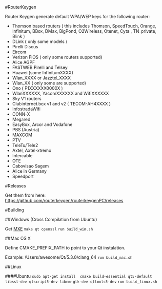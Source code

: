 #RouterKeygen

Router Keygen generate default WPA/WEP keys for the following router:

  * Thomson based routers ( this includes Thomson, SpeedTouch, Orange, Infinitum, BBox, DMax, BigPond, O2Wireless, Otenet, Cyta , TN_private, Blink )
  * DLink ( only some models )
  * Pirelli Discus
  * Eircom
  * Verizon FiOS ( only some routers supported)
  * Alice AGPF
  * FASTWEB Pirelli and Telsey
  * Huawei (some InfinitumXXXX)
  * Wlan_XXXX or Jazztel_XXXX
  * Wlan_XX ( only some are supported)
  * Ono ( P1XXXXXX0000X )
  * WlanXXXXXX, YacomXXXXXX and WifiXXXXXX
  * Sky V1 routers
  * Clubinternet.box v1 and v2 ( TECOM-AH4XXXX )
  * InfostradaWifi
  * CONN-X
  * Megared
  * EasyBox, Arcor and Vodafone
  * PBS (Austria)
  * MAXCOM
  * PTV
  * TeleTu/Tele2
  * Axtel, Axtel-xtremo
  * Intercable
  * OTE
  * Cabovisao Sagem
  * Alice in Germany
  * Speedport 

#Releases

Get them from here:
https://github.com/routerkeygen/routerkeygenPC/releases

#Building

##Windows (Cross Compilation from Ubuntu)

Get [MXE](http://mxe.cc/)
`make qt openssl`
`run build_win.sh`

##Mac OS X

Define CMAKE_PREFIX_PATH to point to your Qt instalation.


Example: /Users/awesome/Qt/5.3.0/clang_64
`run build_mac.sh`

##Linux

####Ubuntu
`sudo apt-get install  cmake build-essential qt5-default libssl-dev qtscript5-dev libnm-gtk-dev qttools5-dev`
`run build_linux.sh`
